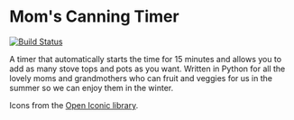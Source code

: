 # Mom's Canning Timer

[![Build Status](https://travis-ci.org/Dog-Face-Development/Moms-Canning-Timer.svg?branch=master)](https://travis-ci.org/Dog-Face-Development/Moms-Canning-Timer)

A timer that automatically starts the time for 15 minutes and allows you to add as many stove tops and pots as you want. Written in Python for all the lovely moms and grandmothers who can fruit and veggies for us in the summer so we can enjoy them in the winter.

Icons from the [Open Iconic library](https://useiconic.com/open).